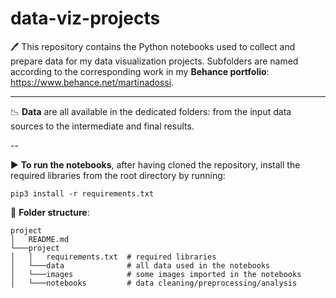# data-viz-projects


🖊️ This repository contains the Python notebooks used to collect and prepare data for my data visualization projects. 
Subfolders are named according to the corresponding work in my **Behance portfolio**: https://www.behance.net/martinadossi.

-----

📉 **Data** are all available in the dedicated folders: from the input data sources to the intermediate and final results.

--

▶ **To run the notebooks**, after having cloned the repository, install the required libraries from the root directory by running:

`pip3 install -r requirements.txt`

📁 **Folder structure**:

```
project
│   README.md
└───project
│   │   requirements.txt  # required libraries
│   └───data              # all data used in the notebooks
│   └───images            # some images imported in the notebooks
│   └───notebooks         # data cleaning/preprocessing/analysis

```
